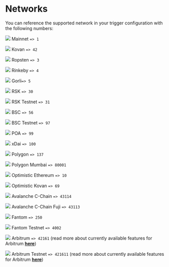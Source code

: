 # Networks

You can reference the supported network in your trigger configuration with the following numbers:

![](<../.gitbook/assets/image (80) (1) (1).png>) Mainnet `=> 1`

![](<../.gitbook/assets/image (85) (1) (1).png>) Kovan `=> 42`

![](<../.gitbook/assets/image (73).png>) Ropsten `=> 3`

![](<../.gitbook/assets/image (75) (1) (1).png>) Rinkeby `=> 4`

![](<../.gitbook/assets/image (74) (1) (1).png>) Gorli`=> 5`

![](<../.gitbook/assets/image (83) (1) (1) (1).png>) RSK `=> 30`

![](<../.gitbook/assets/image (71).png>) RSK Testnet `=> 31`

![](<../.gitbook/assets/image (82) (1) (1).png>) BSC `=> 56`

![](<../.gitbook/assets/image (88) (1).png>) BSC Testnet `=> 97`

![](<../.gitbook/assets/image (86) (1).png>) POA `=> 99`

![](<../.gitbook/assets/image (84) (1) (1).png>) xDai `=> 100`

![](<../.gitbook/assets/image (69).png>) Polygon `=> 137`

![](<../.gitbook/assets/image (70) (1).png>) Polygon Mumbai `=> 80001`

![](<../.gitbook/assets/image (87) (1) (1).png>) Optimistic Ethereum `=> 10`

![](<../.gitbook/assets/image (72).png>) Optimistic Kovan `=> 69`

![](<../.gitbook/assets/image (81) (1).png>) Avalanche C-Chain `=> 43114`

![](<../.gitbook/assets/image (79).png>) Avalanche C-Chain Fuji `=> 43113`

![](<../.gitbook/assets/image (77) (1).png>) Fantom `=> 250`

![](<../.gitbook/assets/image (78) (1).png>) Fantom Testnet `=> 4002`

![](<../.gitbook/assets/image (82).png>) Arbitrum `=> 42161` (read more about currently available features for Arbitrum [**here**](../supported-networks-and-languages.md))

![](<../.gitbook/assets/image (84).png>) Arbitrum Testnet `=> 421611` (read more about currently available features for Arbitrum [**here**](../supported-networks-and-languages.md))
